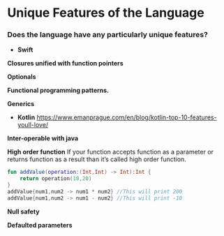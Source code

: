 # **Unique Features of the Language**

### **Does the language have any particularly unique features?**
* **Swift**

**Closures unified with function pointers**

**Optionals**

**Functional programming patterns.**

**Generics**

* **Kotlin**  https://www.emanprague.com/en/blog/kotlin-top-10-features-youll-love/

**Inter-operable with java**

**High order function**
If your function accepts function as a parameter or returns function as a result than it’s called high order function. 
```kotlin
fun addValue(operation:(Int,Int) -> Int):Int {
    return operation(10,20)
}
addValue{num1,num2 -> num1 * num2} //This will print 200
addValue{num1,num2 -> num1 - num2} //This will print -10
```
**Null safety**

**Defaulted parameters**
